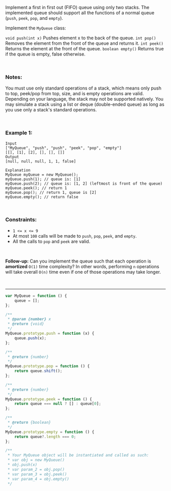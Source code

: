 Implement a first in first out (FIFO) queue using only two stacks. The implemented queue should support all the functions of a normal queue (`push`, `peek`, `pop`, and `empty`).

Implement the `MyQueue` class:

`void push(int x)` Pushes element x to the back of the queue.
`int pop()` Removes the element from the front of the queue and returns it.
`int peek()` Returns the element at the front of the queue.
`boolean empty()` Returns true if the queue is empty, false otherwise.

<br>

### Notes:

You must use only standard operations of a stack, which means only push to top, peek/pop from top, size, and is empty operations are valid.
Depending on your language, the stack may not be supported natively. You may simulate a stack using a list or deque (double-ended queue) as long as you use only a stack's standard operations.

 <br>

### Example 1:

```
Input
["MyQueue", "push", "push", "peek", "pop", "empty"]
[[], [1], [2], [], [], []]
Output
[null, null, null, 1, 1, false]

Explanation
MyQueue myQueue = new MyQueue();
myQueue.push(1); // queue is: [1]
myQueue.push(2); // queue is: [1, 2] (leftmost is front of the queue)
myQueue.peek(); // return 1
myQueue.pop(); // return 1, queue is [2]
myQueue.empty(); // return false
```

<br>

### Constraints:

-   `1 <= x <= 9`
-   At most `100` calls will be made to `push`, `pop`, `peek`, and `empty`.
-   All the calls to `pop` and `peek` are valid.

<br>

**Follow-up:** Can you implement the queue such that each operation is **amortized** `O(1)` time complexity? In other words, performing `n` operations will take overall `O(n)` time even if one of those operations may take longer.

<br>

---

```js
var MyQueue = function () {
    queue = [];
};

/**
 * @param {number} x
 * @return {void}
 */
MyQueue.prototype.push = function (x) {
    queue.push(x);
};

/**
 * @return {number}
 */
MyQueue.prototype.pop = function () {
    return queue.shift();
};

/**
 * @return {number}
 */
MyQueue.prototype.peek = function () {
    return queue === null ? [] : queue[0];
};

/**
 * @return {boolean}
 */
MyQueue.prototype.empty = function () {
    return queue?.length === 0;
};

/**
 * Your MyQueue object will be instantiated and called as such:
 * var obj = new MyQueue()
 * obj.push(x)
 * var param_2 = obj.pop()
 * var param_3 = obj.peek()
 * var param_4 = obj.empty()
 */
```
